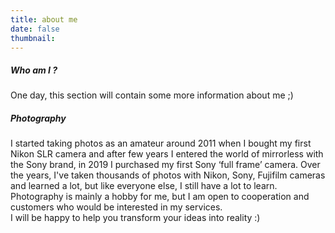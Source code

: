 ```yaml
---
title: about me
date: false
thumbnail:
---
```

<H5>Who am I ?</H5>
One day, this section will contain some more information about me ;)

<H5>Photography</H5>
I started taking photos as an amateur around 2011 when I bought my first Nikon SLR camera and after few years I  entered the world of mirrorless with the Sony brand, in 2019 I purchased my first Sony ‘full frame’ camera.
Over the years, I've taken thousands of photos with Nikon, Sony, Fujifilm cameras and learned a lot, but like everyone else, I still have a lot to learn.<br>
Photography is mainly a hobby for me, but I am open to cooperation and customers who would be interested in my services.<br>
I will be happy to help you transform your ideas into reality :)